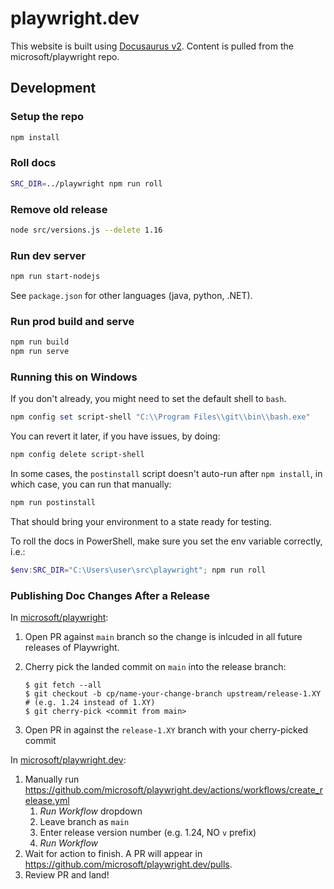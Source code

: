 # playwright.dev

This website is built using [Docusaurus v2](https://v2.docusaurus.io/). Content is pulled from the microsoft/playwright repo.

## Development

### Setup the repo

```sh
npm install
```

### Roll docs

```sh
SRC_DIR=../playwright npm run roll
```

### Remove old release

```sh
node src/versions.js --delete 1.16
```

### Run dev server

```sh
npm run start-nodejs
```

See `package.json` for other languages (java, python, .NET).

### Run prod build and serve

```sh
npm run build
npm run serve
```

### Running this on Windows

If you don't already, you might need to set the default shell to `bash`.

```powershell
npm config set script-shell "C:\\Program Files\\git\\bin\\bash.exe"
```

You can revert it later, if you have issues, by doing:

```powershell
npm config delete script-shell
```

In some cases, the `postinstall` script doesn't auto-run after `npm install`, in which case, you can run that manually:

```sh
npm run postinstall
```

That should bring your environment to a state ready for testing.

To roll the docs in PowerShell, make sure you set the env variable correctly, i.e.:

```powershell
$env:SRC_DIR="C:\Users\user\src\playwright"; npm run roll
```

### Publishing Doc Changes After a Release

In [microsoft/playwright](https://github.com/microsoft/playwright):

1. Open PR against `main` branch so the change is inlcuded in all future releases of Playwright.
2. Cherry pick the landed commit on `main` into the release branch:

   ```
   $ git fetch --all
   $ git checkout -b cp/name-your-change-branch upstream/release-1.XY # (e.g. 1.24 instead of 1.XY)
   $ git cherry-pick <commit from main>
   ```

3. Open PR in against the `release-1.XY` branch with your cherry-picked commit

In [microsoft/playwright.dev](https://github.com/microsoft/playwright.dev):

1. Manually run https://github.com/microsoft/playwright.dev/actions/workflows/create_release.yml
   1. _Run Workflow_ dropdown
   2. Leave branch as `main`
   3. Enter release version number (e.g. 1.24, NO `v` prefix)
   4. _Run Workflow_
2. Wait for action to finish. A PR will appear in https://github.com/microsoft/playwright.dev/pulls.
3. Review PR and land!
